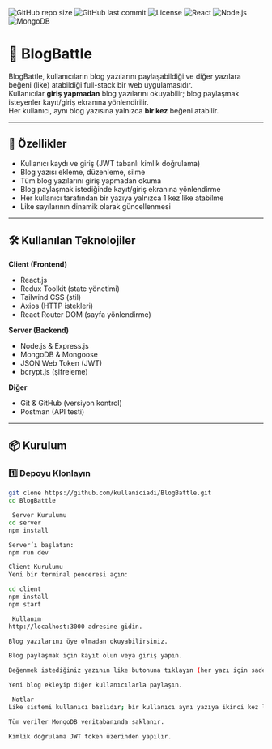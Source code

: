 ![GitHub repo size](https://img.shields.io/github/repo-size/OZSECER/BlogBattle?color=blue)
![GitHub last commit](https://img.shields.io/github/last-commit/OZSECER/BlogBattle?color=brightgreen)
![License](https://img.shields.io/badge/license-MIT-orange)
![React](https://img.shields.io/badge/Frontend-React.js-blue)
![Node.js](https://img.shields.io/badge/Backend-Node.js-green)
![MongoDB](https://img.shields.io/badge/Database-MongoDB-brightgreen)

# 📖 BlogBattle

BlogBattle, kullanıcıların blog yazılarını paylaşabildiği ve diğer yazılara beğeni (like) atabildiği full-stack bir web uygulamasıdır.  
Kullanıcılar **giriş yapmadan** blog yazılarını okuyabilir; blog paylaşmak isteyenler kayıt/giriş ekranına yönlendirilir.  
Her kullanıcı, aynı blog yazısına yalnızca **bir kez** beğeni atabilir.

---

## 🚀 Özellikler

- Kullanıcı kaydı ve giriş (JWT tabanlı kimlik doğrulama)
- Blog yazısı ekleme, düzenleme, silme
- Tüm blog yazılarını giriş yapmadan okuma
- Blog paylaşmak istediğinde kayıt/giriş ekranına yönlendirme
- Her kullanıcı tarafından bir yazıya yalnızca 1 kez like atabilme
- Like sayılarının dinamik olarak güncellenmesi

---

## 🛠️ Kullanılan Teknolojiler

**Client (Frontend)**

- React.js
- Redux Toolkit (state yönetimi)
- Tailwind CSS (stil)
- Axios (HTTP istekleri)
- React Router DOM (sayfa yönlendirme)

**Server (Backend)**

- Node.js & Express.js
- MongoDB & Mongoose
- JSON Web Token (JWT)
- bcrypt.js (şifreleme)

**Diğer**

- Git & GitHub (versiyon kontrol)
- Postman (API testi)

---

## 📦 Kurulum

### 1️⃣ Depoyu Klonlayın

```bash
git clone https://github.com/kullaniciadi/BlogBattle.git
cd BlogBattle

 Server Kurulumu
cd server
npm install

Server’ı başlatın:
npm run dev

Client Kurulumu
Yeni bir terminal penceresi açın:

cd client
npm install
npm start

 Kullanım
http://localhost:3000 adresine gidin.

Blog yazılarını üye olmadan okuyabilirsiniz.

Blog paylaşmak için kayıt olun veya giriş yapın.

Beğenmek istediğiniz yazının like butonuna tıklayın (her yazı için sadece bir kere).

Yeni blog ekleyip diğer kullanıcılarla paylaşın.

 Notlar
Like sistemi kullanıcı bazlıdır; bir kullanıcı aynı yazıya ikinci kez like atamaz.

Tüm veriler MongoDB veritabanında saklanır.

Kimlik doğrulama JWT token üzerinden yapılır.

```
